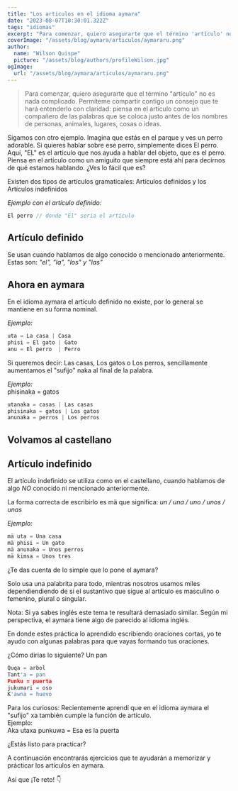```yaml
---
title: "Los articulos en el idioma aymara"
date: "2023-08-07T10:30:01.322Z"
tags: "idiomas"
excerpt: "Para comenzar, quiero asegurarte que el término 'artículo' no es nada complicado. Permíteme compartir contigo un consejo que te hará entenderlo con claridad: piensa en el artículo como un compañero de las palabras que se coloca justo antes de los nombres de personas, animales, lugares, cosas o ideas."
coverImage: "/assets/blog/aymara/articulos/aymararu.png"
author:
  name: "Wilson Quispe"
  picture: "/assets/blog/authors/profileWilson.jpg"
ogImage:
  url: "/assets/blog/aymara/articulos/aymararu.png"
---
```


> Para comenzar, quiero asegurarte que el término "artículo" no es nada complicado. Permíteme compartir contigo un consejo que te hará entenderlo con claridad: piensa en el artículo como un compañero de las palabras que se coloca justo antes de los nombres de personas, animales, lugares, cosas o ideas.

Sigamos con otro ejemplo. Imagina que estás en el parque y ves un perro adorable. Si quieres hablar sobre ese perro, simplemente dices <span class="blockquote-blue-title">El perro</span>. Aquí, <span class="blockquote-red-title">"EL"</span> es el artículo que nos ayuda a hablar del objeto, que es el perro. Piensa en el artículo como un amiguito que siempre está ahí para decirnos de qué estamos hablando. ¿Ves lo fácil que es?

Existen dos tipos de artículos gramaticales: <span class="blockquote-blue-title">Artículos definidos</span> y los <span class="blockquote-purple-title">Artículos indefinidos</span>

<em>Ejemplo con el artículo definido:</em>

```js
El perro // donde "El" seria el artículo
```

## Artículo definido

Se usan cuando hablamos de algo conocido o mencionado anteriormente. Estas son: <em>"el", "la", "los" y "las"</em>

## Ahora en aymara

En el idioma aymara el artículo definido no existe, por lo general se mantiene en su forma nominal.

<em>Ejemplo:</em>

```js
uta = La casa | Casa
phisi = El gato | Gato
anu = El perro  | Perro
```

Si queremos decir: Las casas, Los gatos o Los perros, sencillamente aumentamos el "sufijo" <span class="blockquote-purple-title">naka</span> al final de la palabra.

<em>Ejemplo:</em>
<br>
<span class="blockquote-red-title">phisi</span><span class="blockquote-purple-title">naka</span> = <span class="blockquote-red-title">gato</span><span class="blockquote-purple-title">s</span>

```js
utanaka = casas | Las casas
phisinaka = gatos | Los gatos
anunaka = perros | Los perros
```

## Volvamos al castellano

## Artículo indefinido

El artículo indefinido se utiliza como en el castellano, cuando hablamos de algo <em>NO</em> conocido ni mencionado anteriormente.

La forma correcta de escribirlo es <span class="blockquote-red-title">mä</span> que significa: <em>un / una / uno / unos / unas</em>

<em>Ejemplo:</em>

```js
mä uta = Una casa
mä phisi = Un gato
mä anunaka = Unos perros
mä kimsa = Unos tres
```

¿Te das cuenta de lo simple que lo pone el aymara?

Solo usa una palabrita para todo, mientras nosotros usamos miles dependiendiendo de si el sustantivo que sigue al artículo es masculino o femenino, plural o singular.

<p class="blockquote-red"><span class="blockquote-red-title">Nota:</span> Si ya sabes inglés este tema te resultará demasiado similar. Según mi perspectiva, el aymara tiene algo de parecido al idioma inglés. </p>

En donde estes práctica lo aprendido escribiendo oraciones cortas, yo te ayudo con algunas palabras para que vayas formando tus oraciones.

¿Cómo dirias lo siguiente?
<span class="blockquote-red-title">Un pan</span>

```python
Quqa = arbol
Tant'a = pan
Punku = puerta
jukumari = oso
K'awna = huevo
```

<p class="blockquote-purple"><span class="blockquote-purple-title">Para los curiosos:</span> Recientemente aprendí que en el idioma aymara el "sufijo" <span class="blockquote-purple-title">xa</span> también cumple la función de artículo.<br><span class="blockquote-purple-title">Ejemplo:</span><br>Aka uta<span class="blockquote-purple-title">xa</span> punkuwa = Esa es <span class="blockquote-purple-title">la</span> puerta</p>

¿Estás listo para practicar?

A continuación encontrarás ejercicios que te ayudarán a memorizar y prácticar los artículos en aymara.

Así que ¡Te reto! 👇
